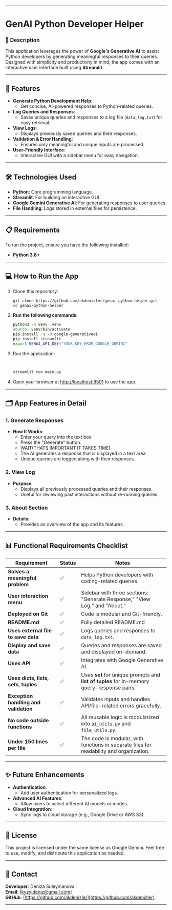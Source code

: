 
---

# **GenAI Python Developer Helper**

### 🚀 **Description**
This application leverages the power of **Google's Generative AI** to assist Python developers by generating meaningful responses to their queries. Designed with simplicity and productivity in mind, the app comes with an interactive user interface built using **Streamlit**.

---

## **🌟 Features**
- **Generate Python Development Help**:
  - Get concise, AI-powered responses to Python-related queries.
- **Log Queries and Responses**:
  - Saves unique queries and responses to a log file (`data_log.txt`) for easy retrieval.
- **View Logs**:
  - Displays previously saved queries and their responses.
- **Validation & Error Handling**:
  - Ensures only meaningful and unique inputs are processed.
- **User-Friendly Interface**:
  - Interactive GUI with a sidebar menu for easy navigation.
  
---

## **🛠️ Technologies Used**
- **Python**: Core programming language.
- **Streamlit**: For building an interactive GUI.
- **Google Gemini Generative AI**: For generating responses to user queries.
- **File Handling**: Logs stored in external files for persistence.

---
## **📋 Requirements**
To run the project, ensure you have the following installed:
- **Python 3.8+**

---

## **💻 How to Run the App**
1. Clone this repository:
   ```bash
   git clone https://github.com/akdenizler/genai-python-helper.git
   cd genai-python-helper
   ```

2. **Run the following commands**:
   ```bash
   python3 -m venv .venv
   source .venv/bin/activate
   pip install -q -U google-generativeai
   pip install streamlit
   export GENAI_API_KEY="YOUR_KEY_FROM_GOOGLE_GEMINI"
   ```
   
3. Run the application:
   ```bash
   

   streamlit run main.py
   ```

4. Open your browser at [http://localhost:8501](http://localhost:8501) to use the app.

---

## **🗂️ App Features in Detail**

### **1. Generate Responses**
- **How It Works**:
  - Enter your query into the text box.
  - Press the "Generate" button.
  - WAIT(THATS IMPORTANT IT TAKES TIME)
  - The AI generates a response that is displayed in a text area.
  - Unique queries are logged along with their responses.

### **2. View Log**
- **Purpose**:
  - Displays all previously processed queries and their responses.
  - Useful for reviewing past interactions without re-running queries.

### **3. About Section**
- **Details**:
  - Provides an overview of the app and its features.

---

## **📊 Functional Requirements Checklist**

| Requirement                             | Status | Notes                                                                                     |
|-----------------------------------------|--------|-------------------------------------------------------------------------------------------|
| **Solves a meaningful problem**         | ✅     | Helps Python developers with coding-related queries.                                      |
| **User interaction menu**               | ✅     | Sidebar with three sections: "Generate Response," "View Log," and "About."               |
| **Deployed on Git**                     | ✅     | Code is modular and Git-friendly.                                                        |
| **README.md**     | ✅     | Fully detailed README.md                                    |
| **Uses external file to save data**     | ✅     | Logs queries and responses to `data_log.txt`.                                            |
| **Display and save data**               | ✅     | Queries and responses are saved and displayed on-demand.                                 |
| **Uses API**                            | ✅     | Integrates with Google Generative AI.                                                    |
| **Uses dicts, lists, sets, tuples**     | ✅     | Uses **set** for unique prompts and **list of tuples** for in-memory query-response pairs.|
| **Exception handling and validation**   | ✅     | Validates inputs and handles API/file-related errors gracefully.                         |
| **No code outside functions**           | ✅     | All reusable logic is modularized into `ai_utils.py` and `file_utils.py`.                |
| **Under 150 lines per file**            | ✅     | The code is modular, with functions in separate files for readability and organization.   |

---

## **✨ Future Enhancements**
- **Authentication**:
  - Add user authentication for personalized logs.
- **Advanced AI Features**:
  - Allow users to select different AI models or modes.
- **Cloud Integration**:
  - Sync logs to cloud storage (e.g., Google Drive or AWS S3).

---

## **📜 License**
This project is licensed under the same license as Google Gemini. Feel free to use, modify, and distribute this application as needed.

---

## **📧 Contact**
**Developer**: Deniza Suleymanova  
**Email**: [kyzyldeniz@gmail.com]  
**GitHub**: [https://github.com/akdenizler](https://github.com/akdenizler)

---